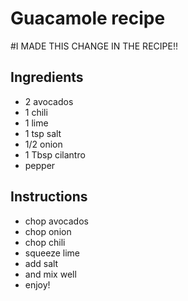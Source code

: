 # Guacamole recipe

#I MADE THIS CHANGE IN THE RECIPE!!

## Ingredients

- 2 avocados
- 1 chili
- 1 lime
- 1 tsp salt
- 1/2 onion
- 1 Tbsp cilantro
- pepper


## Instructions

- chop avocados
- chop onion
- chop chili
- squeeze lime
- add salt
- and mix well
- enjoy!
